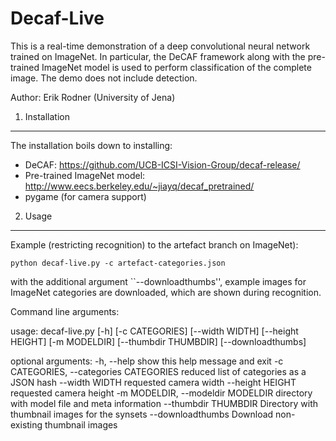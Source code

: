 Decaf-Live 
==================

This is a real-time demonstration of a deep convolutional neural network trained on ImageNet. In particular, the DeCAF framework along with the pre-trained ImageNet model is used to perform classification of the complete image. The demo does not include detection.

Author: Erik Rodner (University of Jena)


1. Installation
---------------

The installation boils down to installing:
- DeCAF: https://github.com/UCB-ICSI-Vision-Group/decaf-release/
- Pre-trained ImageNet model: http://www.eecs.berkeley.edu/~jiayq/decaf_pretrained/
- pygame (for camera support)


2. Usage
--------------

Example (restricting recognition) to the artefact branch on ImageNet):

    python decaf-live.py -c artefact-categories.json

with the additional argument ``--downloadthumbs'', example images for ImageNet categories are downloaded, which are
shown during recognition.

Command line arguments:

   usage: decaf-live.py [-h] [-c CATEGORIES] [--width WIDTH] [--height HEIGHT]
                     [-m MODELDIR] [--thumbdir THUMBDIR] [--downloadthumbs]

  optional arguments:
    -h, --help            show this help message and exit
    -c CATEGORIES, --categories CATEGORIES
                        reduced list of categories as a JSON hash
    --width WIDTH         requested camera width
    --height HEIGHT       requested camera height
    -m MODELDIR, --modeldir MODELDIR
                        directory with model file and meta information
    --thumbdir THUMBDIR   Directory with thumbnail images for the synsets
    --downloadthumbs      Download non-existing thumbnail images



